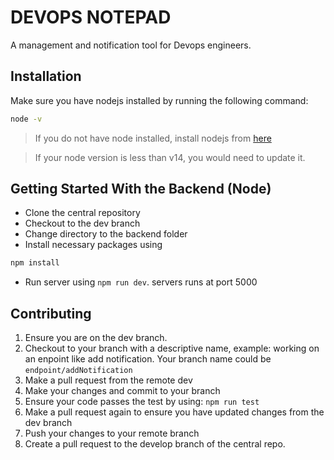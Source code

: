 # DEVOPS NOTEPAD

A management and notification tool for Devops engineers.

## Installation
Make sure you have nodejs installed by running the following command:

```bash
node -v
```
> If you do not have node installed, install nodejs from [here](https://nodejs.org/en/download/)

> If your node version is less than v14, you would need to update it.

## Getting Started With the Backend (Node)

* Clone the central repository
* Checkout to the dev branch
* Change directory to the backend folder
* Install necessary packages using
```bash
npm install
```
* Run server using `npm run dev`. servers runs at port 5000

## Contributing
1. Ensure you are on the dev branch.
2. Checkout to your branch with a descriptive name, example: working on an enpoint like add notification. Your branch name could be
`endpoint/addNotification`
3. Make a pull request from the remote dev
4. Make your changes and commit to your branch
5. Ensure your code passes the test by using: `npm run test`
6. Make a pull request again to ensure you have updated changes from the dev branch
7. Push your changes to your remote branch
8. Create a pull request to the develop branch of the central repo.

